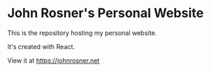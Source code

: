 # John Rosner's Personal Website

This is the repository hosting my personal website.

It's created with React.

View it at https://johnrosner.net
